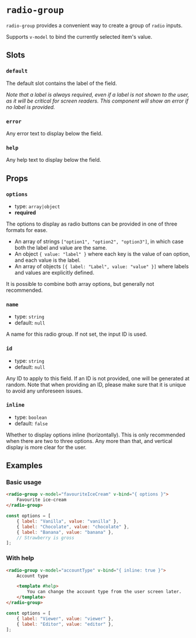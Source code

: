 # `radio-group`

`radio-group` provides a convenient way to create a group of `radio` inputs.

Supports `v-model` to bind the currently selected item's value.

## Slots

### `default`

The default slot contains the label of the field.

_Note that a label is always required, even if a label is not shown to the user, as it will be critical for screen readers. This component will show an error if no label is provided._

### `error`

Any error text to display below the field.

### `help`

Any help text to display below the field.

## Props

### `options`

- type: `array|object`
- **required**

The options to display as radio buttons can be provided in one of three formats for ease.

- An array of strings `["option1", "option2", "option3"]`, in which case both the label and value are the same.
- An object `{ value: "label" }` where each key is the value of oan option, and each value is the label.
- An array of objects `[{ label: "Label", value: "value" }]` where labels and values are explicitly defined.

It is possible to combine both array options, but generally not recommended.

### `name`

- type: `string`
- default: `null`

A name for this radio group. If not set, the input ID is used.

### `id`

- type: `string`
- default: `null`

Any ID to apply to this field. If an ID is not provided, one will be generated at random. Note that when providing an ID, please make sure that it is unique to avoid any unforeseen issues.

### `inline`

- type: `boolean`
- default: `false`

Whether to display options inline (horizontally). This is only recommended when there are two to three options. Any more than that, and vertical display is more clear for the user.

## Examples

### Basic usage

```html
<radio-group v-model="favouriteIceCream" v-bind="{ options }">
	Favourite ice-cream
</radio-group>
```

```javascript
const options = [
	{ label: "Vanilla", value: "vanilla" },
	{ label: "Chocolate", value: "chocolate" },
	{ label: "Banana", value: "banana" },
	// Strawberry is gross
];
```

### With help

```html
<radio-group v-model="accountType" v-bind="{ inline: true }">
	Account type

	<template #help>
		You can change the account type from the user screen later.
	</template>
</radio-group>
```

```javascript
const options = [
	{ label: "Viewer", value: "viewer" },
	{ label: "Editor", value: "editor" },
];
```
